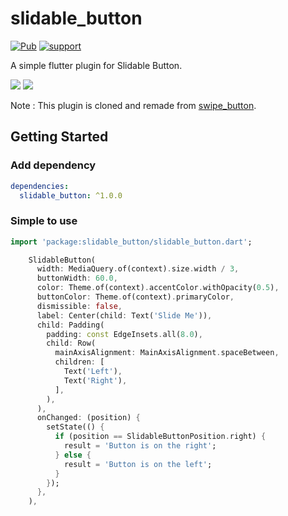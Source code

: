 # slidable_button
[![Pub](https://img.shields.io/pub/v/slidable_button.svg?style=flat-square)](https://pub.dartlang.org/packages/slidable_button)
[![support](https://img.shields.io/badge/platform-flutter%7Cflutter%20web-2196f3.svg?style=flat-square)](https://github.com/husainazkas/slidable_button)

A simple flutter plugin for Slidable Button.

![](https://github.com/husainazkas/slidable_button/blob/master/screenshot/1.gif) ![](https://github.com/husainazkas/slidable_button/blob/master/screenshot/2.gif)

Note : This plugin is cloned and remade from [swipe_button](https://pub.dev/packages/swipe_button).

## Getting Started

### Add dependency

```yaml
dependencies:
  slidable_button: ^1.0.0
```

### Simple to use

```dart
import 'package:slidable_button/slidable_button.dart';
```

```dart
    SlidableButton(
      width: MediaQuery.of(context).size.width / 3,
      buttonWidth: 60.0,
      color: Theme.of(context).accentColor.withOpacity(0.5),
      buttonColor: Theme.of(context).primaryColor,
      dismissible: false,
      label: Center(child: Text('Slide Me')),
      child: Padding(
        padding: const EdgeInsets.all(8.0),
        child: Row(
          mainAxisAlignment: MainAxisAlignment.spaceBetween,
          children: [
            Text('Left'),
            Text('Right'),
          ],
        ),
      ),
      onChanged: (position) {
        setState(() {
          if (position == SlidableButtonPosition.right) {
            result = 'Button is on the right';
          } else {
            result = 'Button is on the left';
          }
        });
      },
    ),
```
